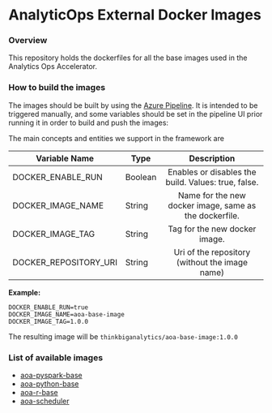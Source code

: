 # AnalyticOps External Docker Images

### Overview
This repository holds the dockerfiles for all the base images used in the Analytics Ops Accelerator.

### How to build the images

The images should be built by using the [Azure Pipeline](./azure-pipelines.yml). It is intended to be triggered manually, and some variables should be set in the pipeline UI prior running it in order to build and push the images:


The main concepts and entities we support in the framework are

| Variable Name | Type | Description   |
|---------------|------|:-------------:|
| DOCKER_ENABLE_RUN | Boolean | Enables or disables the build. Values: true, false. |
| DOCKER_IMAGE_NAME | String | Name for the new docker image, same as the dockerfile. |
| DOCKER_IMAGE_TAG  | String | Tag for the new docker image. |
| DOCKER_REPOSITORY_URI  | String | Uri of the repository (without the image name) |
**Example:**
```
DOCKER_ENABLE_RUN=true
DOCKER_IMAGE_NAME=aoa-base-image
DOCKER_IMAGE_TAG=1.0.0
```

The resulting image will be `thinkbiganalytics/aoa-base-image:1.0.0`

### List of available images

- [aoa-pyspark-base](./aoa-pyspark-base)
- [aoa-python-base](./aoa-python-base)
- [aoa-r-base](./aoa-r-base)
- [aoa-scheduler](./aoa-scheduler)
